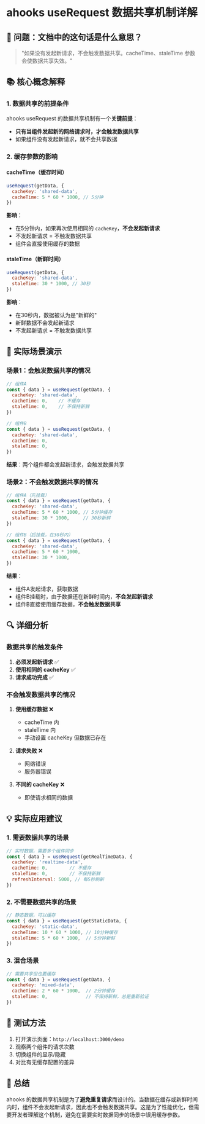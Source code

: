 # ahooks useRequest 数据共享机制详解

## 🤔 问题：文档中的这句话是什么意思？

> "如果没有发起新请求，不会触发数据共享。cacheTime、staleTime 参数会使数据共享失效。"

## 📚 核心概念解释

### 1. 数据共享的前提条件

ahooks useRequest 的数据共享机制有一个**关键前提**：
- **只有当组件发起新的网络请求时，才会触发数据共享**
- 如果组件没有发起新请求，就不会共享数据

### 2. 缓存参数的影响

#### cacheTime（缓存时间）
```javascript
useRequest(getData, {
  cacheKey: 'shared-data',
  cacheTime: 5 * 60 * 1000, // 5分钟
})
```

**影响**：
- 在5分钟内，如果再次使用相同的 `cacheKey`，**不会发起新请求**
- 不发起新请求 = 不触发数据共享
- 组件会直接使用缓存的数据

#### staleTime（新鲜时间）
```javascript
useRequest(getData, {
  cacheKey: 'shared-data',
  staleTime: 30 * 1000, // 30秒
})
```

**影响**：
- 在30秒内，数据被认为是"新鲜的"
- 新鲜数据不会发起新请求
- 不发起新请求 = 不触发数据共享

## 🎯 实际场景演示

### 场景1：会触发数据共享的情况

```javascript
// 组件A
const { data } = useRequest(getData, {
  cacheKey: 'shared-data',
  cacheTime: 0,    // 不缓存
  staleTime: 0,    // 不保持新鲜
})

// 组件B
const { data } = useRequest(getData, {
  cacheKey: 'shared-data',
  cacheTime: 0,
  staleTime: 0,
})
```

**结果**：两个组件都会发起新请求，会触发数据共享

### 场景2：不会触发数据共享的情况

```javascript
// 组件A（先挂载）
const { data } = useRequest(getData, {
  cacheKey: 'shared-data',
  cacheTime: 5 * 60 * 1000, // 5分钟缓存
  staleTime: 30 * 1000,     // 30秒新鲜
})

// 组件B（后挂载，在30秒内）
const { data } = useRequest(getData, {
  cacheKey: 'shared-data',
  cacheTime: 5 * 60 * 1000,
  staleTime: 30 * 1000,
})
```

**结果**：
- 组件A发起请求，获取数据
- 组件B挂载时，由于数据还在新鲜时间内，**不会发起新请求**
- 组件B直接使用缓存数据，**不会触发数据共享**

## 🔍 详细分析

### 数据共享的触发条件

1. **必须发起新请求** ✅
2. **使用相同的 cacheKey** ✅
3. **请求成功完成** ✅

### 不会触发数据共享的情况

1. **使用缓存数据** ❌
   - cacheTime 内
   - staleTime 内
   - 手动设置 cacheKey 但数据已存在

2. **请求失败** ❌
   - 网络错误
   - 服务器错误

3. **不同的 cacheKey** ❌
   - 即使请求相同的数据

## 💡 实际应用建议

### 1. 需要数据共享的场景
```javascript
// 实时数据，需要多个组件同步
const { data } = useRequest(getRealTimeData, {
  cacheKey: 'realtime-data',
  cacheTime: 0,        // 不缓存
  staleTime: 0,        // 不保持新鲜
  refreshInterval: 5000, // 每5秒刷新
})
```

### 2. 不需要数据共享的场景
```javascript
// 静态数据，可以缓存
const { data } = useRequest(getStaticData, {
  cacheKey: 'static-data',
  cacheTime: 10 * 60 * 1000, // 10分钟缓存
  staleTime: 5 * 60 * 1000,  // 5分钟新鲜
})
```

### 3. 混合场景
```javascript
// 需要共享但也要缓存
const { data } = useRequest(getData, {
  cacheKey: 'mixed-data',
  cacheTime: 2 * 60 * 1000,  // 2分钟缓存
  staleTime: 0,              // 不保持新鲜，总是重新验证
})
```

## 🧪 测试方法

1. 打开演示页面：`http://localhost:3000/demo`
2. 观察两个组件的请求次数
3. 切换组件的显示/隐藏
4. 对比有无缓存配置的差异

## 📝 总结

ahooks 的数据共享机制是为了**避免重复请求**而设计的。当数据在缓存或新鲜时间内时，组件不会发起新请求，因此也不会触发数据共享。这是为了性能优化，但需要开发者理解这个机制，避免在需要实时数据同步的场景中误用缓存参数。
